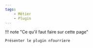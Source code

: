 ```yaml
---
tags:
    - Métier
    - Plugin 
---
```


!!! note "Ce qu'il faut faire sur cette page"

    Présenter le plugin nfourriere   
